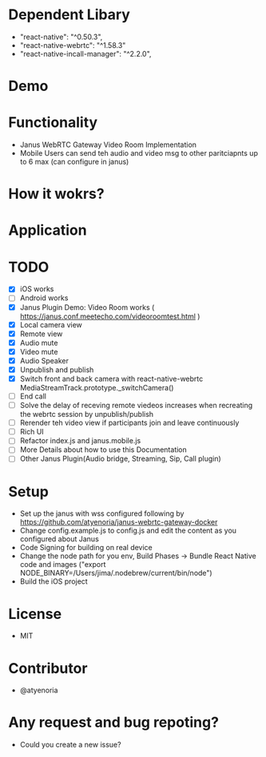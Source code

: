 # Dependent Libary 
- "react-native": "^0.50.3",
- "react-native-webrtc": "^1.58.3"
- "react-native-incall-manager": "^2.2.0",


# Demo

# Functionality
- Janus WebRTC Gateway Video Room Implementation
- Mobile Users can send teh audio and video msg to other paritciapnts up to 6 max (can configure in janus)

# How it wokrs?

# Application

# TODO
- [x] iOS works
- [ ] Android works
- [x] Janus Plugin Demo: Video Room works ( https://janus.conf.meetecho.com/videoroomtest.html )
- [x] Local camera view
- [x] Remote view
- [x] Audio mute
- [x] Video mute
- [x] Audio Speaker 
- [x] Unpublish and publish 
- [x] Switch front and back camera with react-native-webrtc MediaStreamTrack.prototype._switchCamera()
- [ ] End call
- [ ] Solve the delay of receving remote viedeos increases when recreating the webrtc session by unpublish/publish 
- [ ] Rerender teh video view if participants join and leave continuously
- [ ] Rich UI
- [ ] Refactor index.js and janus.mobile.js
- [ ] More Details about how to use this Documentation
- [ ] Other Janus Plugin(Audio bridge, Streaming, Sip, Call plugin)

# Setup
- Set up the janus with wss configured following by https://github.com/atyenoria/janus-webrtc-gateway-docker
- Change config.example.js to config.js and edit the content as you configured about Janus
- Code Signing for building on real device
- Change the node path for you env, Build Phases -> Bundle React Native code and images ("export NODE_BINARY=/Users/jima/.nodebrew/current/bin/node")
- Build the iOS project

# License
- MIT

# Contributor
- @atyenoria


# Any request and bug repoting?
- Could you create a new issue?
